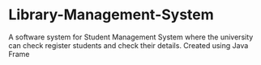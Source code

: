 # Library-Management-System
A software system for Student Management System where the university can check register students and check their details. Created using Java Frame

